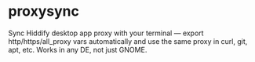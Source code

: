 # proxysync
Sync Hiddify desktop app proxy with your terminal — export http/https/all_proxy vars automatically and use the same proxy in curl, git, apt, etc. Works in any DE, not just GNOME.
